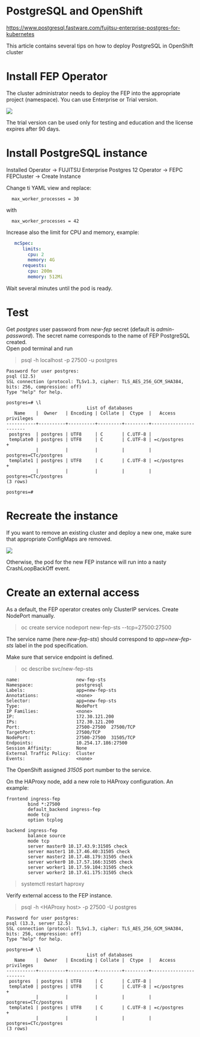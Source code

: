# PostgreSQL and OpenShift

https://www.postgresql.fastware.com/fujitsu-enterprise-postgres-for-kubernetes

This article contains several tips on how to deploy PostgreSQL in OpenShift cluster

# Install FEP Operator

The cluster administrator needs to deploy the FEP into the appropriate project (namespace). You can use Enterprise or Trial version.

![](https://github.com/stanislawbartkowski/CP4D/blob/main/img/Zrzut%20ekranu%20z%202021-06-22%2021-16-47.png)

The trial version can be used only for testing and education and the license expires after 90 days.

# Install PostgreSQL instance

Installed Operator -> FUJITSU Enterprise Postgres 12 Operator -> FEPC FEPCluster -> Create Instance<br>

Change ti YAML view and replace:
```
  max_worker_processes = 30
```
with 

```
  max_worker_processes = 42
```

Increase also the limit for CPU and memory, example:
```YAML
   mcSpec:
      limits:
        cpu: 2
        memory: 4G
      requests:
        cpu: 200m
        memory: 512Mi
```


Wait several minutes until the pod is ready.
# Test

Get *postgres* user password from *new-fep* secret (default is *admin-password*). The secret name corresponds to the name of FEP PostgreSQL created. <br>
Open pod terminal and run<br>
> psql -h localhost -p 27500 -u postgres
```
Password for user postgres: 
psql (12.5)
SSL connection (protocol: TLSv1.3, cipher: TLS_AES_256_GCM_SHA384, bits: 256, compression: off)
Type "help" for help.

postgres=# \l
                              List of databases
   Name    |  Owner   | Encoding | Collate |  Ctype  |   Access privileges   
-----------+----------+----------+---------+---------+-----------------------
 postgres  | postgres | UTF8     | C       | C.UTF-8 | 
 template0 | postgres | UTF8     | C       | C.UTF-8 | =c/postgres          +
           |          |          |         |         | postgres=CTc/postgres
 template1 | postgres | UTF8     | C       | C.UTF-8 | =c/postgres          +
           |          |          |         |         | postgres=CTc/postgres
(3 rows)

postgres=# 

```
# Recreate the instance

If you want to remove an existing cluster and deploy a new one, make sure that appropriate ConfigMaps are removed.

![](https://github.com/stanislawbartkowski/CP4D/blob/main/img/Zrzut%20ekranu%20z%202021-06-22%2021-20-54.png)

Otherwise, the pod for the new FEP instance will run into a nasty CrashLoopBackOff event.

# Create an external access

As a default, the FEP operator creates only ClusterIP services. Create NodePort manually.<br>

> oc create service nodeport new-fep-sts --tcp=27500:27500

The service name (here *new-fep-sts*) should correspond to *app=new-fep-sts* label in the pod specification.

Make sure that service endpoint is defined.

> oc describe svc/new-fep-sts
```
name:                     new-fep-sts
Namespace:                postgresql
Labels:                   app=new-fep-sts
Annotations:              <none>
Selector:                 app=new-fep-sts
Type:                     NodePort
IP Families:              <none>
IP:                       172.30.121.200
IPs:                      172.30.121.200
Port:                     27500-27500  27500/TCP
TargetPort:               27500/TCP
NodePort:                 27500-27500  31505/TCP
Endpoints:                10.254.17.186:27500
Session Affinity:         None
External Traffic Policy:  Cluster
Events:                   <none>

```
The OpenShift assigned *31505* port number to the service.

On the HAProxy node, add a new role to HAProxy configuration. An example:
```
frontend ingress-fep
        bind *:27500
        default_backend ingress-fep
        mode tcp
        option tcplog

backend ingress-fep
        balance source
        mode tcp
        server master0 10.17.43.9:31505 check
        server master1 10.17.46.40:31505 check
        server master2 10.17.48.179:31505 check
        server worker0 10.17.57.166:31505 check
        server worker1 10.17.59.104:31505 check
        server worker2 10.17.61.175:31505 check
```

> systemctl restart haproxy<br>

Verify external access to the FEP instance.<br>
> psql -h \<HAProxy host\> -p 27500 -U postgres
```
Password for user postgres: 
psql (13.3, server 12.5)
SSL connection (protocol: TLSv1.3, cipher: TLS_AES_256_GCM_SHA384, bits: 256, compression: off)
Type "help" for help.

postgres=# \l
                              List of databases
   Name    |  Owner   | Encoding | Collate |  Ctype  |   Access privileges   
-----------+----------+----------+---------+---------+-----------------------
 postgres  | postgres | UTF8     | C       | C.UTF-8 | 
 template0 | postgres | UTF8     | C       | C.UTF-8 | =c/postgres          +
           |          |          |         |         | postgres=CTc/postgres
 template1 | postgres | UTF8     | C       | C.UTF-8 | =c/postgres          +
           |          |          |         |         | postgres=CTc/postgres
(3 rows)
```
